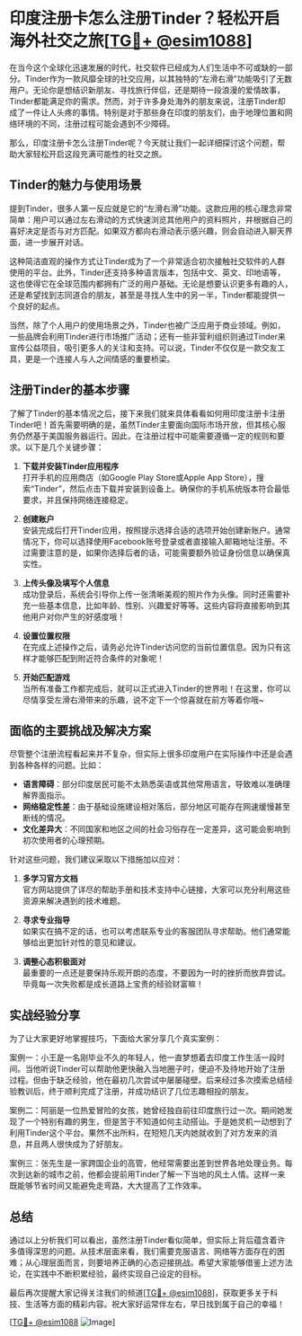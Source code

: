 # 印度注册卡怎么注册Tinder？轻松开启海外社交之旅[[TG💪+ @esim1088](https://t.me/s/esim1088)]

在当今这个全球化迅速发展的时代，社交软件已经成为人们生活中不可或缺的一部分。Tinder作为一款风靡全球的社交应用，以其独特的“左滑右滑”功能吸引了无数用户。无论你是想结识新朋友、寻找旅行伴侣，还是期待一段浪漫的爱情故事，Tinder都能满足你的需求。然而，对于许多身处海外的朋友来说，注册Tinder却成了一件让人头疼的事情。特别是对于那些身在印度的朋友们，由于地理位置和网络环境的不同，注册过程可能会遇到不少障碍。

那么，印度注册卡怎么注册Tinder呢？今天就让我们一起详细探讨这个问题，帮助大家轻松开启这段充满可能性的社交之旅。

## Tinder的魅力与使用场景

提到Tinder，很多人第一反应就是它的“左滑右滑”功能。这款应用的核心理念非常简单：用户可以通过左右滑动的方式快速浏览其他用户的资料照片，并根据自己的喜好决定是否与对方匹配。如果双方都向右滑动表示感兴趣，则会自动进入聊天界面，进一步展开对话。

这种简洁直观的操作方式让Tinder成为了一个非常适合初次接触社交软件的人群使用的平台。此外，Tinder还支持多种语言版本，包括中文、英文、印地语等，这也使得它在全球范围内都拥有广泛的用户基础。无论是想要认识更多有趣的人，还是希望找到志同道合的朋友，甚至是寻找人生中的另一半，Tinder都能提供一个良好的起点。

当然，除了个人用户的使用场景之外，Tinder也被广泛应用于商业领域。例如，一些品牌会利用Tinder进行市场推广活动；还有一些非营利组织则通过Tinder来宣传公益项目，吸引更多人的关注和支持。可以说，Tinder不仅仅是一款交友工具，更是一个连接人与人之间情感的重要桥梁。

## 注册Tinder的基本步骤

了解了Tinder的基本情况之后，接下来我们就来具体看看如何用印度注册卡注册Tinder吧！首先需要明确的是，虽然Tinder主要面向国际市场开放，但其核心服务仍然基于美国服务器运行。因此，在注册过程中可能需要遵循一定的规则和要求。以下是几个关键步骤：

1. **下载并安装Tinder应用程序**  
   打开手机的应用商店（如Google Play Store或Apple App Store），搜索“Tinder”，然后点击下载并安装到设备上。确保你的手机系统版本符合最低要求，并且保持网络连接稳定。

2. **创建账户**  
   安装完成后打开Tinder应用，按照提示选择合适的选项开始创建新账户。通常情况下，你可以选择使用Facebook账号登录或者直接输入邮箱地址注册。不过需要注意的是，如果你选择后者的话，可能需要额外验证身份信息以确保真实性。

3. **上传头像及填写个人信息**  
   成功登录后，系统会引导你上传一张清晰美观的照片作为头像。同时还需要补充一些基本信息，比如年龄、性别、兴趣爱好等等。这些内容将直接影响到其他用户对你产生的好感度哦！

4. **设置位置权限**  
   在完成上述操作之后，请务必允许Tinder访问您的当前位置信息。因为只有这样才能够匹配到附近符合条件的对象呢！

5. **开始匹配游戏**  
   当所有准备工作都完成后，就可以正式进入Tinder的世界啦！在这里，你可以尽情享受左滑右滑带来的乐趣，说不定下一个惊喜就在前方等着你哦~

## 面临的主要挑战及解决方案

尽管整个注册流程看起来并不复杂，但实际上很多印度用户在实际操作中还是会遇到各种各样的问题。比如：

- **语言障碍**：部分印度居民可能不太熟悉英语或其他常用语言，导致难以准确理解界面指示。
- **网络稳定性差**：由于基础设施建设相对落后，部分地区可能存在网速缓慢甚至断线的情况。
- **文化差异大**：不同国家和地区之间的社会习俗存在一定差异，这可能会影响到初次使用者的心理预期。

针对这些问题，我们建议采取以下措施加以应对：

1. **多学习官方文档**  
   官方网站提供了详尽的帮助手册和技术支持中心链接，大家可以充分利用这些资源来解决遇到的技术难题。
   
2. **寻求专业指导**  
   如果实在搞不定的话，也可以考虑联系专业的客服团队寻求帮助。他们通常能够给出更加针对性的意见和建议。

3. **调整心态积极面对**  
   最重要的一点还是要保持乐观开朗的态度，不要因为一时的挫折而放弃尝试。毕竟每一次失败都是成长道路上宝贵的经验财富嘛！

## 实战经验分享

为了让大家更好地掌握技巧，下面给大家分享几个真实案例：

案例一：小王是一名刚毕业不久的年轻人，他一直梦想着去印度工作生活一段时间。当他听说Tinder可以帮助他更快融入当地圈子时，便迫不及待地开始了注册过程。但由于缺乏经验，他在最初几次尝试中屡屡碰壁。后来经过多次摸索总结经验教训后，终于顺利完成了注册，并成功结识了几位志趣相投的朋友。

案例二：阿丽是一位热爱冒险的女孩，她曾经独自前往印度旅行过一次。期间她发现了一个特别有趣的男生，但是苦于不知道如何主动搭讪。于是她灵机一动想到了利用Tinder这个平台。果然不出所料，在短短几天内她就收到了对方发来的消息，并且两人很快成为了好朋友。

案例三：张先生是一家跨国企业的高管，他经常需要出差到世界各地处理业务。每次到达新的城市之前，他都会提前用Tinder了解一下当地的风土人情。这样一来既能够节省时间又能避免走弯路，大大提高了工作效率。

## 总结

通过以上分析我们可以看出，虽然注册Tinder看似简单，但实际上背后蕴含着许多值得深思的问题。从技术层面来看，我们需要克服语言、网络等方面存在的困难；从心理层面而言，则要培养正确的心态迎接挑战。希望大家能够借鉴上述方法论，在实践中不断积累经验，最终实现自己设定的目标。

最后再次提醒大家记得关注我们的频道[[TG💪+ @esim1088](https://t.me/s/esim1088)]，获取更多关于科技、生活等方面的精彩内容。祝大家好运常伴左右，早日找到属于自己的幸福！

[[TG💪+ @esim1088](https://t.me/s/esim1088) ![Image](https://i.postimg.cc/4NQfJmqS/Snipaste-2025-05-13-00-14-12.png)]